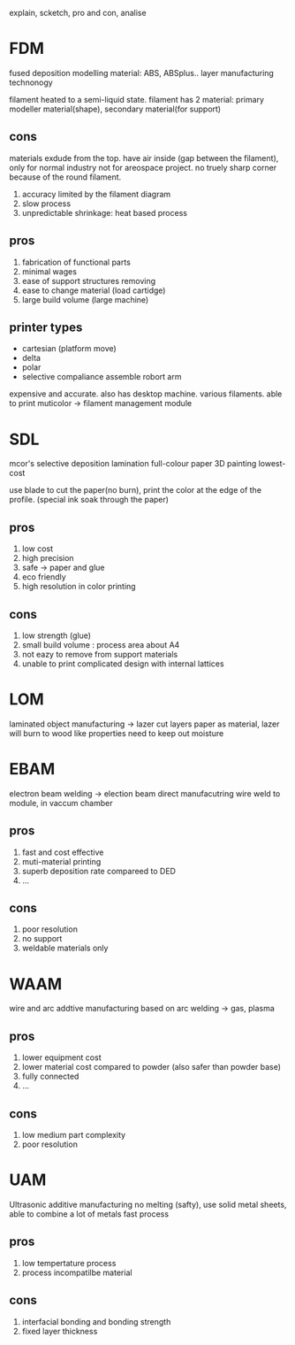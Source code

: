 explain, scketch, pro and con, analise


# FDM
fused deposition modelling
material: ABS, ABSplus..
layer manufacturing technonogy

filament heated to a semi-liquid state.
filament has 2 material: primary modeller material(shape), secondary material(for support)
## cons
materials exdude from the top. have air inside (gap between the filament), only for normal industry not for areospace project.
no truely sharp corner because of the round filament.
1. accuracy limited by the filament diagram
2. slow process
3. unpredictable shrinkage: heat based process
## pros
1. fabrication of functional parts
2. minimal wages
3. ease of support structures removing
4. ease to change material (load cartidge)
5. large build volume (large machine)

## printer types
- cartesian (platform move)
- delta
- polar
- selective compaliance assemble robort arm

expensive and accurate. also has desktop machine. various filaments.
able to print muticolor -> filament management module
# SDL
mcor's selective deposition lamination
full-colour paper 3D painting
lowest-cost

use blade to cut the paper(no burn), print the color at the edge of the profile. (special ink soak through the paper)
## pros
1. low cost
2. high precision
3. safe -> paper and glue
4. eco friendly
5. high resolution in color printing

## cons
1. low strength (glue)
2. small build volume : process area about A4
3. not eazy to remove from support materials
4. unable to print complicated design with internal lattices

# LOM
laminated object manufacturing -> lazer cut layers
paper as material, lazer will burn to wood like properties
need to keep out moisture

# EBAM
electron beam welding -> election beam direct manufacutring
wire weld to module, in vaccum chamber

## pros
1. fast and cost effective
2. muti-material printing
3. superb deposition rate compareed to DED
4. ...

## cons
1. poor resolution
2. no support
3. weldable materials only

# WAAM
wire and arc addtive manufacturing
based on arc welding -> gas, plasma
## pros
1. lower equipment cost
2. lower material cost compared to powder (also safer than powder base)
3. fully connected
4. ...

## cons
1. low medium part complexity
2. poor resolution

# UAM
Ultrasonic additive manufacturing
no melting (safty), use solid metal sheets, able to combine a lot of metals
fast process
## pros
1. low tempertature process
2. process incompatilbe material

## cons
1. interfacial bonding and bonding strength
2. fixed layer thickness